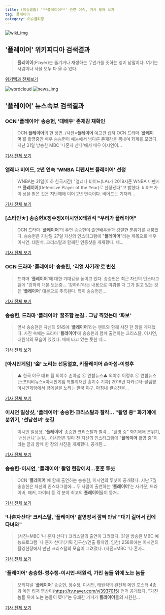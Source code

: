 ```yaml
---
title: (이슈클립) '**플레이어**' 관련 이슈, 기사 모아 보기
tag: 플레이어
category: 이슈클리핑
---
```

![wiki_img](https://user-images.githubusercontent.com/42597476/44503234-41136a80-a6d0-11e8-9071-6fc6418eafe4.png)
## **'**플레이어**'** 위키피디아 검색결과
>**플레이어**(Player)는 즐기거나 재생하는 무언가를 뜻하는 영어 낱말이다. 여기는 사람이나 사물 모두 다 올 수 있다.

<a href="https://ko.wikipedia.org/wiki/플레이어" target="_blank">위키백과 전체보기</a>

![wordcloud](https://s3.ap-northeast-2.amazonaws.com/lyrics101-wordcloud/2018-09-01-1535766894.png)
![news_img](https://user-images.githubusercontent.com/42597476/44507050-1206f400-a6e4-11e8-8d98-7ffbfebb353f.png)
## **'**플레이어**'** 뉴스속보 검색결과
### OCN '**플레이어**' 송승헌, '대배우' 존재감 재확인

>OCN **플레이어**의 한 장면. /사진=**플레이어** 예고편 캡쳐 OCN 드라마 ‘**플레이어**’를 촬영중인 배우 송승헌이 예능에서 남다른 존재감을 뽐내며 화제를 모았다.   지난 31일 방송한 MBC '나혼자 산다'에서 배우 이시언이...

<a href="http://moneys.mt.co.kr/news/mwView.php?no=2018090109218055226" target="_blank">기사 전체 보기</a>

### 앨레나 비어드, 2년 연속 'WNBA 디펜시브 **플레이어**' 선정

>WNBA는 31일(이하 한국시간) "앨레나 비어드(LA)가 2018시즌 WNBA 디펜시브 **플레이어**(Defensive Player of the Year)로 선정됐다"고 밝혔다. 비어드가 이 상을 받은 것은 지난해에 이어 2년 연속이다. 비어드는 기자와...

<a href="http://www.rookie.co.kr/news/articleView.html?idxno=22269" target="_blank">기사 전체 보기</a>

### [스타인★] 송승헌X정수정X이시언X태원석 "우리가 **플레이어**"

>OCN 드라마 '**플레이어**'의 주연 송승헌이 출연배우들과 강렬한 분위기를 내뿜었다. 송승헌은 지난달 27일 자신의 인스타그램에 "**플레이어**"라는 제목으로 배우 이시언, 태원석, 크리스탈과 함께한 인증샷을 게재했다. 네...

<a href="http://news20.busan.com/controller/newsController.jsp?newsId=20180901000016" target="_blank">기사 전체 보기</a>

### OCN 드라마 '**플레이어**' 송승헌, '리얼 사기캐'로 변신

>드라마 '**플레이어**'에 대한 기대감을 높이고 있다. 송승헌은 최근 자신의 인스타그램에 "강하리 대본 보는중... '강하리'라는 내용으로 미뤄볼 때 그가 읽고 있는 것은 '**플레이어**' 대본으로 추측된다. 특히 송승헌은...

<a href="http://www.enewstoday.co.kr/news/articleView.html?idxno=1227141" target="_blank">기사 전체 보기</a>

### 송승헌, 드라마 ‘**플레이어**’ 꿀조합 눈길.. 그냥 찍었는데 ‘화보’

>앞서 송승헌은 자신의 SNS에 ‘**플레이어**’라는 멘트와 함께 사진 한 장을 게재했다. 사진 속에는 드라마 ‘**플레이어**’에 송승헌과 함께 출연하는 크리스탈, 이시언, 태원석의 모습이 있었다. 배에 타고 있는 듯한 네...

<a href="http://www.kookje.co.kr/news2011/asp/newsbody.asp?code=0500&key=20180901.99099000011" target="_blank">기사 전체 보기</a>

### [아시안게임] '金' 노리는 선동열호, 키**플레이어** 손아섭-이정후

>▲ 한국 야구 대표 팀 외야수 손아섭 ⓒ 연합뉴스▲ 외야수 이정후 ⓒ 연합뉴스[스포티비뉴스=아시안게임 특별취재단 홍지수 기자] 2018년 자카르타-팔렘방 아시안게임에서 금메달을 노리는 한국 야구. 마침내 결승전을...

<a href="http://www.spotvnews.co.kr/?mod=news&act=articleView&idxno=234256" target="_blank">기사 전체 보기</a>

### 이시언 일상샷, '**플레이어**' 송승헌·크리스탈과 찰칵… "촬영 중" 화기애애 분위기, '선남선녀' 눈길

>이시언 일상샷, '**플레이어**' 송승헌·크리스탈과 찰칵… "촬영 중" 화기애애 분위기, '선남선녀' 눈길... 이시언은 얼마 전 자신의 인스타그램에 "**플레이어** 촬영 중"이라는 글과 함께 한 장의 사진을 게재했다.   공개된...

<a href="http://www.kyeongin.com/main/view.php?key=20180901000018005" target="_blank">기사 전체 보기</a>

### 송승헌-이시언, '**플레이어**' 촬영 현장에서…훈훈 투샷

>OCN '**플레이어**'에 함께 출연하는 송승헌, 이시언의 투샷이 공개됐다. 지난 7월 송승헌은 자신의 인스타그램에... 두 사람이 출연하는 '**플레이어**'는 사기꾼, 드라이버, 해커, 파이터 등 각 분야 최고의 **플레이어**들이 뭉쳐...

<a href="http://www.topstarnews.net/news/articleView.html?idxno=474840" target="_blank">기사 전체 보기</a>

### '나혼자산다' 크리스탈, '**플레이어**' 촬영장서 깜짝 만남 "대기 길어서 집에 다녀와"

>(사진=MBC '나 혼자 산다') 크리스탈의 출연이 그려졌다. 31일 방송된 MBC 예능프로그램 '나 혼자 산다'(기획 김구산/연출 황지영, 임찬) 258회에는 이시언의 촬영현장에서 만난 크리스탈의 모습이 그려졌다. (사진=MBC '나 혼자...

<a href="http://www.slist.kr/news/articleView.html?idxno=44244" target="_blank">기사 전체 보기</a>

### '**플레이어**' 송승헌-정수정-이시언-태원석, 가진 놈들 위에 노는 놈들

>오리지널 '**플레이어**' 송승헌, 정수정, 이시언, 태원석의 완전체 메인 포스터 4종과 메인 티저 영상이(https://tv.naver.com/v/3937015) 전격 공개됐다. "가진 놈들 위에 노는 놈들이 떴다"는 유쾌한 카피가 **플레이어**들의 시원한...

<a href="http://sports.chosun.com/news/ntype.htm?id=201809010100000380022314&servicedate=20180831" target="_blank">기사 전체 보기</a>


